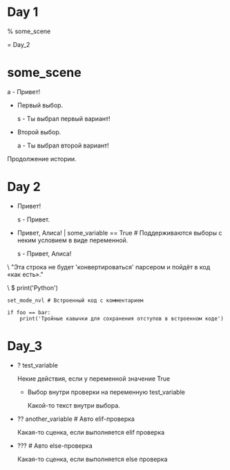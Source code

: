 # Day 1

% some_scene

= Day_2

# some_scene

a - Привет!

- Первый выбор.

  s - Ты выбрал первый вариант!

- Второй выбор.

  a - Ты выбрал второй вариант!

Продолжение истории.

# Day 2

- Привет!

  s - Привет.

- Привет, Алиса! | some_variable  == True # Поддерживаются выборы с неким условием в виде переменной.

  s - Привет, Алиса!

\ "Эта строка не будет 'конвертироваться' парсером и пойдёт в код «как есть»."

<!-- Полезно когда необходимо выполнить спец. операцию с кодом (например, использование кастомной функции) или задействовать код, который не поддерживается парсером в данный момент. -->

\ $ print('Python')

<!-- При использовании встроенного кода, комментарий для кода должен находиться "внутри", как показано ниже. -->

`set_mode_nvl # Встроенный код с комментарием`

```
if foo == bar:
    print('Тройные кавычки для сохранения отступов в встроенном коде')
```

# Day_3

<!-- Проверка на значение переменной/переменных -->

<!-- По синтаксису слегка схож с написанием выборов. -->

<!-- Знак `?` для `if` проверки -->

<!-- Знак `??` для `elif` проверки -->

<!-- Знак `???` для `else` проверки -->

- ? test_variable

  Некие действия, если у переменной значение True

  - Выбор внутри проверки на переменную test_variable

    Какой-то текст внутри выбора.

- ?? another_variable # Авто elif-проверка

  Какая-то сценка, если выполняется elif проверка

- ??? # Авто else-проверка

  Какая-то сценка, если выполняется else проверка
